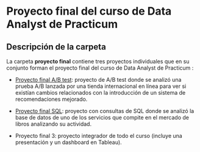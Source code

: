 # Proyecto final del curso de Data Analyst de Practicum

## Descripción de la carpeta 

La carpeta **proyecto final** contiene tres proyectos individuales que en su conjunto forman el proyecto final del curso de Data Analyst de Practicum : 
- [Proyecto final A/B test](https://github.com/CarmenPujato/practicum/tree/main/proyecto%20final/Proyecto%20final%20AB%20test): proyecto de A/B test donde se analizó una prueba A/B lanzada por una tienda internacional en línea para ver si existían cambios relacionados con la introducción de un sistema de recomendaciones mejorado.

- [Proyecto final SQL](https://github.com/CarmenPujato/practicum/tree/main/proyecto%20final/Proyecto%20final%20SQL): proyecto con consultas de SQL donde se analizó la base de datos de uno de los servicios que compite en el mercado de libros analizando su actividad. 

- Proyecto final 3: proyecto integrador de todo el curso (incluye una presentación y un dashboard en Tableau). 
